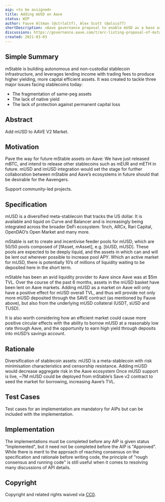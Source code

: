 ```yaml
---
aip: <to be assigned>
title: Adding mUSD on Aave
status: WIP
author: Fauve Altman (@ctrlaltf), Alex Scott (@alsco77)
shortDescription: <Aave governance proposal to enable mUSD as a base asset>
discussions: https://governance.aave.com/t/arc-listing-proposal-of-mstable-assets-musd-and-imusd/2745
created: 2021-03-03
---
```


## Simple Summary

mStable is building autonomous and non-custodial stablecoin infrastructure, and leverages lending income with trading fees to produce higher yielding, more capital efficient assets. It was created to tackle three major issues facing stablecoins today:

- The fragmentation of same-peg assets
- The lack of native yield
- The lack of protection against permanent capital loss

## Abstract

Add mUSD to AAVE V2 Market.

## Motivation

Pave the way for future mStable assets on Aave: We have just released mBTC, and intend to release other stablecoins such as mEUR and mETH in future. mUSD and imUSD integration would set the stage for further collaboration between mStable and Aave’s ecosystems in future should that be desirable for the Aavengers.

Support community-led projects.

## Specification

mUSD is a diversified meta-stablecoin that tracks the US dollar. It is available and liquid on Curve and Balancer and is increasingly being integrated across the broader DeFi ecosystem: 1inch, ARCx, Rari Capital, OpenDAO’s Open Market and many more.

mStable is set to create and incentivise feeder pools for mUSD, which are 50/50 pools composed of [fAsset, mAsset], e.g. [bUSD, mUSD]. These pools are expected to be deeply liquid, and the assets in which can and will be lent out wherever possible to increase pool APY. Which an active market for mUSD, there is potentially 10’s of millions of liquidity waiting to be deposited here in the short term.

mStable has been an avid liquidity provider to Aave since Aave was at $5m TVL. Over the course of the past 6 months, assets in the mUSD basket have been lent on Aave markets. Adding mUSD as a market on Aave will only have a positive effect for mUSD overall TVL, and thus will provide not only more mUSD deposited through the SAVE contract (as mentioned by Fauve above), but also from the underlying mUSD collateral (USDT, sUSD and TUSD).

It is also worth considering how an efficient market could cause more positive circular effects with the ability to borrow mUSD at a reasonably low rate through Aave, and the opportunity to earn high yield through deposits into mUSD’s savings account.


## Rationale

Diversification of stablecoin assets: mUSD is a meta-stablecoin with risk minimisation characteristics and censorship resistance. Adding mUSD would decrease aggregate risk in the Aave ecosystem
Once mUSD support is live, ~7M mUSD could be deployed from mStable’s Save v2 contract to seed the market for borrowing, increasing Aave’s TVL.

## Test Cases

Test cases for an implementation are mandatory for AIPs but can be included with the implementation.

## Implementation

The implementations must be completed before any AIP is given status "Implemented", but it need not be completed before the AIP is "Approved". While there is merit to the approach of reaching consensus on the specification and rationale before writing code, the principle of "rough consensus and running code" is still useful when it comes to resolving many discussions of API details.

## Copyright

Copyright and related rights waived via [CC0](https://creativecommons.org/publicdomain/zero/1.0/).
